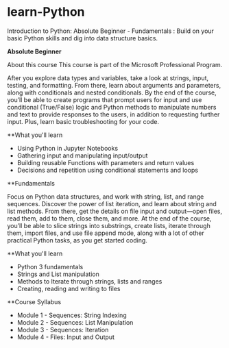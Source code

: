 # learn-Python

Introduction to Python: Absolute Beginner - Fundamentals : Build on your basic Python skills and dig into data structure basics.


**Absolute Beginner**

About this course 
This course is part of the Microsoft Professional Program.

After you explore data types and variables, take a look at strings, input, testing, and formatting. From there, learn about arguments and parameters, along with conditionals and nested conditionals. By the end of the course, you’ll be able to create programs that prompt users for input and use conditional (True/False) logic and Python methods to manipulate numbers and text to provide responses to the users, in addition to requesting further input. Plus, learn basic troubleshooting for your code.

**What you'll learn

- Using Python in Jupyter Notebooks
- Gathering input and manipulating input/output
- Building reusable Functions with parameters and return values
- Decisions and repetition using conditional statements and loops


**Fundamentals

Focus on Python data structures, and work with string, list, and range sequences. Discover the power of list iteration, and learn about string and list methods. From there, get the details on file input and output—open files, read them, add to them, close them, and more. At the end of the course, you’ll be able to slice strings into substrings, create lists, iterate through them, import files, and use file append mode, along with a lot of other practical Python tasks, as you get started coding.

**What you'll learn

- Python 3 fundamentals
- Strings and List manipulation
- Methods to Iterate through strings, lists and ranges
- Creating, reading and writing to files

**Course Syllabus

- Module 1 - Sequences: String Indexing 
- Module 2 - Sequences: List Manipulation
- Module 3 - Sequences: Iteration
- Module 4 - Files: Input and Output
